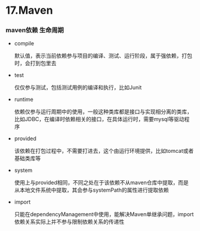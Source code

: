 # 17.Maven

### maven依赖 生命周期

- compile

    默认值，表示当前依赖参与项目的编译、测试、运行阶段，属于强依赖，打包时，会打到包里去

- test

    仅仅参与测试，包括测试用例的编译和执行，比如Junit

- runtime

    依赖仅参与运行周期中的使用，一般这种类库都是接口与实现相分离的类库，比如JDBC，在编译时依赖相关的接口，在具体运行时，需要mysql等驱动程序

- provided

    该依赖在打包过程中，不需要打进去，这个由运行环境提供，比如tomcat或者基础类库等

- system

    使用上与provided相同，不同之处在于该依赖不从maven仓库中提取，而是从本地文件系统中提取，其会参与systemPath的属性进行提取依赖

- import

    只能在dependencyManagement中使用，能解决Maven单继承问题，import依赖关系实际上并不参与限制依赖关系的传递性